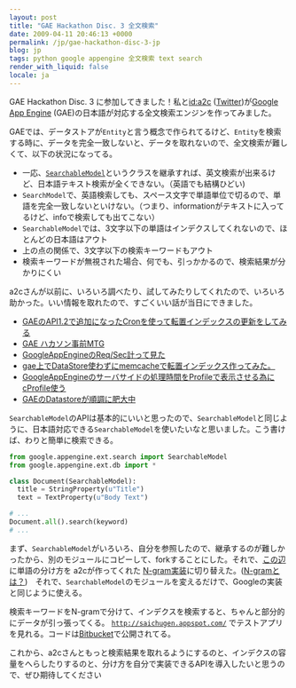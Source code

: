 ```yaml
---
layout: post
title: "GAE Hackathon Disc. 3 全文検索"
date: 2009-04-11 20:46:13 +0000
permalink: /jp/gae-hackathon-disc-3-jp
blog: jp
tags: python google appengine 全文検索 text search
render_with_liquid: false
locale: ja
---
```


GAE Hackathon Disc. 3 に参加してきました！私と[id:a2c](http://d.hatena.ne.jp/a2c/) ([Twitter](http://twitter.com/atusi))が[Google App Engine](https://cloud.google.com/appengine) (GAE)の日本語が対応する全文検索エンジンを作ってみました。

GAEでは、データストアが`Entity`と言う概念で作られてるけど、`Entity`を検索する時に、データを完全一致しないと、データを取れないので、全文検索が難しくて、以下の状況になってる。

- 一応、[`SearchableModel`](http://code.google.com/p/googleappengine/source/browse/trunk/python/google/appengine/ext/search/__init__.py#287)というクラスを継承すれば、英文検索が出来るけど、日本語テキスト検索が全くできない。（英語でも結構ひどい)
- `SearchModel`で、英語検索しても、スペース文字で単語単位で切るので、単語を完全一致しないといけない。（つまり、informationがテキストに入ってるけど、infoで検索しても出てこない）
- `SearchableModel`では、3文字以下の単語はインデクスしてくれないので、ほとんどの日本語はアウト
- 上の点の関係で、3文字以下の検索キーワードもアウト
- 検索キーワードが無視された場合、何でも、引っかかるので、検索結果が分かりにくい

a2cさんが以前に、いろいろ調べたり、試してみたりしてくれたので、いろいろ助かった。いい情報を取れたので、すごくいい話が当日にできました。

<!-- textlint-disable spelling -->

- [GAEのAPI1.2で追加になったCronを使って転置インデックスの更新をしてみる](http://d.hatena.ne.jp/a2c/20090409/1239209449)
- [GAE ハカソン事前MTG](http://d.hatena.ne.jp/a2c/20090407/1239086203)
- [GoogleAppEngineのReq/Sec計って見た](http://d.hatena.ne.jp/a2c/20090402/1238608082)
- [gae上でDataStore使わずにmemcacheで転置インデックス作ってみた。](http://d.hatena.ne.jp/a2c/20090401/1238579242)
- [GoogleAppEngineのサーバサイドの処理時間をProfileで表示させる為にcProfile使う](http://d.hatena.ne.jp/a2c/20090331/1238464001)
- [GAEのDatastoreが順調に肥大中](http://d.hatena.ne.jp/a2c/20090326/1238000082)

<!-- textlint-enable spelling -->

`SearchableModel`のAPIは基本的にいいと思ったので、`SearchableModel`と同じように、日本語対応できる`SearchableModel`を使いたいなと思いました。こう書けば、わりと簡単に検索できる。

```python
from google.appengine.ext.search import SearchableModel
from google.appengine.ext.db import *

class Document(SearchableModel):
  title = StringProperty(u"Title")
  text = TextProperty(u"Body Text")

# ...
Document.all().search(keyword)
# ...
```

まず、`SearchableModel`がいろいろ、自分を参照したので、継承するのが難しかったから、別のモジュールにコピーして、forkすることにした。それで、[この辺](http://bitbucket.org/a2c/gaehackathon_misopotato/src/e26dda1c611c/saichugen/ian/search/__init__.py#cl-195)に単語の分け方を a2cが作ってくれた [N-gram実装](http://bitbucket.org/a2c/gaehackathon_misopotato/src/e26dda1c611c/saichugen/a2c/n_gram.py#cl-1)に切り替えた。([N-gramとは？](http://d.hatena.ne.jp/keyword/N-gram))　それで、`SearchableModel`のモジュールを変えるだけで、Googleの実装と同じように使える。

検索キーワードをN-gramで分けて、インデクスを検索すると、ちゃんと部分的にデータが引っ張ってくる。 [`http://saichugen.appspot.com/`](http://saichugen.appspot.com/) でテストアプリを見れる。コードは[Bitbucket](http://bitbucket.org/a2c/gaehackathon_misopotato/)で公開されてる。

これから、a2cさんともっと検索結果を取れるようにするのと、インデクスの容量をへらしたりするのと、分け方を自分で実装できるAPIを導入したいと思うので、ぜひ期待してください
